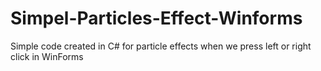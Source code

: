 # Simpel-Particles-Effect-Winforms
Simple code created in C# for particle effects when we press left or right click in WinForms
